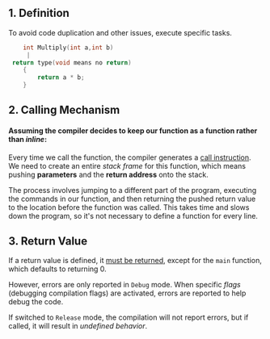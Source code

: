 ## 1. Definition

To avoid code duplication and other issues, execute specific tasks.

```cpp
    int Multiply(int a,int b)
     |
 return type(void means no return)
	{
		return a * b;
	}
```

## 2. Calling Mechanism

#### Assuming the compiler decides to keep our function as a function rather than *inline*:

Every time we call the function, the compiler generates a [call instruction](06%20How%20the%20C++%20Compiler%20Works.md#^d63649). We need to create an entire *stack frame* for this function, which means pushing **parameters** and the **return address** onto the stack.

The process involves jumping to a different part of the program, executing the commands in our function, and then returning the pushed return value to the location before the function was called. This takes time and slows down the program, so it's not necessary to define a function for every line.

## 3. Return Value

If a return value is defined, it [must be returned](05%20How%20C++%20Works.md#^d4cfc1), except for the `main` function, which defaults to returning 0.

However, errors are only reported in `Debug` mode. When specific *flags* (debugging compilation flags) are activated, errors are reported to help debug the code.

If switched to `Release` mode, the compilation will not report errors, but if called, it will result in *undefined behavior*.